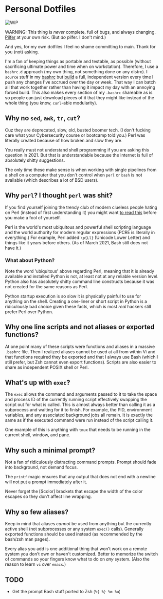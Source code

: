 # Personal Dotfiles

![WIP](https://img.shields.io/badge/status-wip-red)

WARNING: This thing is *never* complete, full of bugs, and always
changing. [Pilfer](https://duck.com/lite?q=Pilfer) at your own risk.
(But *do* pilfer. I don't mind.)

And yes, for my own dotfiles I feel no shame committing to main. Thank
for you (not) asking.

I'm a fan of keeping things as portable and testable, as possible
(without sacrificing ultimate power and time when on workstation).
Therefore, I use a `bashrc.d` approach (my own thing, not something done
on any distro). I `source` stuff in my [bashrc](bashrc) but 
[build](build) a full, independent version every time I push any changes
I've accrued over the day or week. That way I can batch all that work
together rather than having it impact my day with an annoying forced
build. This also makes every section of my `.bashrc` shareable as is so
people can just download pieces of it that they might like instead of
the whole thing (you know, `curl`-able modularity).

## Why no `sed`, `awk`, `tr`, `cut`?

Cuz they are deprecated, slow, old, busted boomer tech. (I don't fucking
care what your Cybersecurity course or bootcamp told you.) Perl was
literally created because of how broken and slow they are.

You really must not understand shell programming if you are asking this
question in 2021. But that is understandable because the Internet is
full of absolutely shitty suggestions. 

The only time these make sense is when working with single pipelines
from a shell on a computer that you don't control when `perl` or `bash`
is not available (which describes a lot of BSD users).

## Why `perl`? I thought `perl` was shit?

If you find yourself joining the trendy club of modern clueless people
hating on Perl (instead of first understanding it) you might want [to
read this](https://rwx.gg/advice/dont/perlhate) before you make a fool
of yourself.

Perl is the world's most ubiquitous and powerful shell scripting
language and the world authority for modern regular expressions (PCRE is
literally in everything.) For example, Perl added `\p{Ll}` (Unicode
Lower Letter) and things like it years before others. (As of March 2021,
Bash still does not have it.)

### What about Python?

Note the word 'ubiquitous' above regarding Perl, meaning that it is
already available and installed Python is not, at least not at any
reliable version level. Python also has absolutely shitty command line
constructs because it was not created for the same reasons as Perl.

Python startup execution is so slow it is physically painful to use for
anything on the shell. Creating a one-liner or short script in Python is
a ridiculously bad choice given these facts, which is most *real*
hackers still prefer Perl over Python.

## Why one line scripts and not aliases or exported functions?

At one point many of these scripts were functions and aliases in a
massive `.bashrc` file. Then I realized aliases cannot be used at all
from within Vi and that functions required they be exported and that I
always use Bash (which I still prefer, but Zsh cannot even export
functions). Scripts are also easier to share as independent POSIX shell
or Perl.

## What's up with `exec`?

The `exec` allows the command and arguments passed to it to take the
space and process ID of the currently running script effectively
swapping the script out for what is called. This is almost always better
than calling it as a subprocess and waiting for it to finish. For
example, the PID, environment variables, and any associated background
jobs all remain. It is exactly the same as if the executed command were
run instead of the script calling it.

One example of this is anything with `tmux` that needs to be running in
the current shell, window, and pane.

## Why such a minimal prompt?

Not a fan of ridiculously distracting command prompts. Prompt should
fade into background, not demand focus.

The `printf` magic ensures that any output that does not end with a
newline will not put a prompt immediately after it. 

Never forget the \[$color\] brackets that escape the width of the color
escapes so they don't affect line wrapping.

## Why so few aliases?

Keep in mind that aliases *cannot* be used from anything but the
currently active shell (not subprocesses or any system `exec()` calls).
Generally exported functions should be used instead (as recommended by
the bash/zsh man pages).

Every alias you add is one additional thing that won't work on a remote
system you don't own or haven't customized. Better to memorize the
switch of commands so your fingers know what to do on *any* system.
(Also the reason to learn `vi` over `emacs`.)

## TODO

* Get the prompt Bash stuff ported to Zsh (`%{ %} %m %u`)
